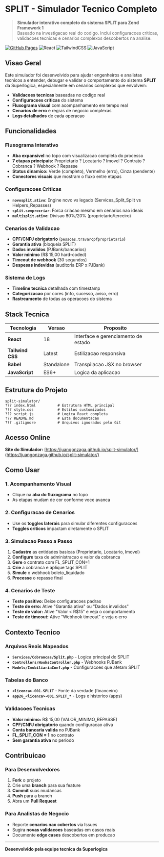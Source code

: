 # SPLIT - Simulador Tecnico Completo

> **Simulador interativo completo do sistema SPLIT para Zend Framework 1**  
> Baseado na investigacao real do codigo. Inclui configuracoes criticas, validacoes tecnicas e cenarios complexos descobertos na analise.

[![GitHub Pages](https://img.shields.io/badge/GitHub-Pages-brightgreen)](https://juangonzaga.github.io/split-simulator/)
![React](https://img.shields.io/badge/React-18-blue)
![TailwindCSS](https://img.shields.io/badge/Tailwind-CSS-06B6D4)
![JavaScript](https://img.shields.io/badge/JavaScript-ES6+-yellow)

## Visao Geral

Este simulador foi desenvolvido para ajudar engenheiros e analistas tecnicos a entender, debugar e validar o comportamento do sistema **SPLIT** da Superlogica, especialmente em cenarios complexos que envolvem:

- **Validacoes tecnicas** baseadas no codigo real
- **Configuracoes criticas** do sistema 
- **Fluxograma visual** com acompanhamento em tempo real
- **Cenarios de erro** e regras de negocio complexas
- **Logs detalhados** de cada operacao

## Funcionalidades

### Fluxograma Interativo
- **Aba expansivel** no topo com visualizacao completa do processo
- **7 etapas principais:** Proprietario ? Locatario ? Imovel ? Contrato ? Cobranca ? Webhook ? Repasse
- **Status dinamico:** Verde (completo), Vermelho (erro), Cinza (pendente)
- **Conectores visuais** que mostram o fluxo entre etapas

### Configuracoes Criticas
- **`novosplit.ativo`**: Engine novo vs legado (Services_Split_Split vs Helpers_Repasses)
- **`split.semprecriar`**: Forca criacao mesmo em cenarios nao ideais
- **`multisplit.ativo`**: Divisao 80%/20% (proprietario/terceiro)

### Cenarios de Validacao
- **CPF/CNPJ obrigatorio** (`pessoas.travarcpfproprietario`)
- **Garantia ativa** (bloqueia SPLIT)
- **Dados invalidos** (PJBank/bancarios)
- **Valor minimo** (R$ 15,00 hard-coded)
- **Timeout de webhook** (30 segundos)
- **Despesas indevidas** (auditoria ERP x PJBank)

### Sistema de Logs
- **Timeline tecnica** detalhada com timestamp
- **Categorizacao** por cores (info, sucesso, aviso, erro)
- **Rastreamento** de todas as operacoes do sistema

## Stack Tecnica

| Tecnologia | Versao | Proposito |
|------------|--------|-----------|
| **React** | 18 | Interface e gerenciamento de estado |
| **Tailwind CSS** | Latest | Estilizacao responsiva |
| **Babel** | Standalone | Transpilacao JSX no browser |
| **JavaScript** | ES6+ | Logica da aplicacao |

## Estrutura do Projeto

```
split-simulator/
??? index.html          # Estrutura HTML principal
??? style.css           # Estilos customizados
??? script.js           # Logica React completa
??? README.md           # Esta documentacao
??? .gitignore          # Arquivos ignorados pelo Git
```

## Acesso Online

**Site do Simulador:** [https://juangonzaga.github.io/split-simulator/](https://juangonzaga.github.io/split-simulator/)

## Como Usar

### 1. Acompanhamento Visual
- Clique na **aba do fluxograma** no topo
- As etapas mudam de cor conforme voce avanca

### 2. Configuracao de Cenarios
- Use os **toggles laterais** para simular diferentes configuracoes
- **Toggles criticos** impactam diretamente o SPLIT

### 3. Simulacao Passo a Passo
1. **Cadastre** as entidades basicas (Proprietario, Locatario, Imovel)
2. **Configure** taxa de administracao e valor da cobranca
3. **Gere** o contrato com FL_SPLIT_CON=1
4. **Crie** a cobranca e aplique tags SPLIT
5. **Simule** o webhook boleto_liquidado
6. **Processe** o repasse final

### 4. Cenarios de Teste
- **Teste positivo:** Deixe configuracoes padrao
- **Teste de erro:** Ative "Garantia ativa" ou "Dados invalidos"
- **Teste de valor:** Ative "Valor < R$15" e veja o comportamento
- **Teste de timeout:** Ative "Webhook timeout" e veja o erro

## Contexto Tecnico

### Arquivos Reais Mapeados
- **`Services/Cobrancas/Split.php`** - Logica principal do SPLIT
- **`Controllers/HooksController.php`** - Webhooks PJBank
- **`Models/ImobiliariaConf.php`** - Configuracoes que afetam SPLIT

### Tabelas do Banco
- **`<licenca>-001.SPLIT`** - Fonte da verdade (financeiro)
- **`app26_<licenca>-001.SPLIT_*`** - Logs e historico (apps)

### Validacoes Tecnicas
- **Valor minimo:** R$ 15,00 (VALOR_MINIMO_REPASSE)
- **CPF/CNPJ obrigatorio** quando configuracao ativa
- **Conta bancaria valida** no PJBank
- **FL_SPLIT_CON = 1** no contrato
- **Sem garantia ativa** no periodo

## Contribuicao

### Para Desenvolvedores
1. **Fork** o projeto
2. Crie uma **branch** para sua feature
3. **Commit** suas mudancas
4. **Push** para a branch
5. Abra um **Pull Request**

### Para Analistas de Negocio
- Reporte **cenarios nao cobertos** via Issues
- Sugira **novas validacoes** baseadas em casos reais
- Documente **edge cases** descobertos em producao

---

**Desenvolvido pela equipe tecnica da Superlogica**
